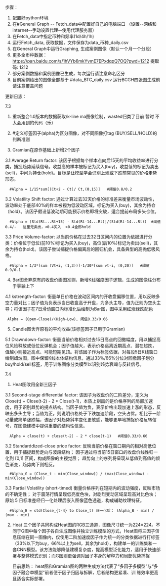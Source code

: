 
步骤：
1. 配置好python环境
2. 在#General Graph -- Fetch_data中配置好自己的电脑端口 （设置--网络和internet--手动设置代理--使用代理服务器）
3. 在Fetch_data中指定币种和频率(1d/4h/1h)
4. 运行Fetch_data, 获取数据，文件保存为data_币种_daily.csv
5. 在General Graph中运行Graphing, 生成案例图像（默认一个月一个分段）
6. 更多全币种数据： https://pan.baidu.com/s/1hVYb6mkYvmE7EPxdqpQ7OQ?pwd=1212 提取码: 1212 
7. 部分案例数据和案例图像已生成，每次运行请注意命名区分
8. 目前案例给出的图像全部基于 #data_BTC_daily.csv 运行BCGH四张图生成前请注意覆盖问题



更新日志：


7.3
1. 重新整合1.0版本的数据获取/k-line ma图像绘制，wasted归类了目前 暂时 不太会用到的代码（乐）

2. #定义标签因子(alpha)为区分图像，对不同图像打tag (BUY/SELL/HOLD)的判断准则

3. Gramian在原作基础上新增2个因子  
   
   
 3.1 Average Return factor:
      该因子根据每个样本点向后15天的平均收益率进行分类，捕捉趋势延续信号。收益高的样本被标记为买入(buy)，收益低的标记为卖出(sell)，中间为持仓(hold)。目标是让模型学会识别上涨或下跌前常见的价格走势形态。
      
      #Alpha = 1/15*sum[(Ct+i - Ct)/ Ct,(0,15)]   #阈值0.8/0.2

 3.2 Volatility Shift factor:
     通过计算过去32天价格的标准差来衡量市场波动性，波动率处于底部40%的样本被视为低波动区域，标记为买入(buy)，其余为持仓（hold）。该因子假设低波动期可能预示价格即将突破，适合提前布局多头仓位。

      #Alpha = [Std(Rt...Rt+15) - Std(Rt-14...Rt)]/(Std(Rt-14...Rt))  #阈值0.4/-   这里无卖出，<0.4买入  >0.4全部hold

 3.3 Price Volume-factor:
     以当前价格在过去32日区间内的位置为依据进行分类：价格位于低位(前10%)标记为买入(buy)，高位(后10%)标记为卖出(sell)，其余为持仓(hold)。该因子尝试捕捉价格偏离后的回归机会，具备典型的高抛低吸风格。

      #Alpha = 1/3*[sum (Vt+i, (1,3))]-1/30*[sum vt-i, (0,20)]   #阈值0.9/0.1



4. Bar图舍弃原有的收盘价画图准则，新增K线强度因子逻辑，生成的图像柱分布于零轴上下

 4.1 kstrength-factor:
     衡量单日价格在波动区间内的开收盘偏移位置，用以反映多空力量对比；因子值为负表示当日收盘高于开盘，为多头主导，值为正则为空头主导；将该因子在7日滑动窗口内标准化后绘制为Bar图，图中采用红涨绿跌配色
     
     Alpha = (Open-Close)/(High-Low), 阈值0.33/0.66

     
       
5. Candle图舍弃原有的平均收益(该标签因子已用于Gramian) 
 
 5.1 Drawndown-factor:
     衡量当前价格相对过去15日高点的回撤幅度，用以捕捉高位风险释放或低位反弹机会；因子值越大，表示价格远离近期高点、潜在超跌，
     值越小则接近高点、可能短期见顶。将该因子作为标签依据，对每段5日K线窗口绘制蜡烛图，图中保留K线本体结构信息，通过33%/66%分位对回撤因子划分buy/hold/sell标签，用于训练图像分类模型以识别趋势衰竭与反转信号。
     


7.4

1. Heat图改用全新三因子
  
 3.1 Second-stage differential factor: 
      该因子为收盘价的二阶差分，定义为 Close(t) + Close(t-2) - 2 * Close(t-1)，本质上刻画的是价格序列的局部加速度，用于识别趋势的拐点结构。当因子值为负，表示价格出现加速上涨的形态，反映出多头主导；当值为正，则说明价格处于下跌加速阶段，空头占优。相比于一阶动量或简单涨跌幅，该因子对趋势斜率变化更敏感，能够更早地捕捉价格反转信号，在图像建模中提供重要的结构性信息。

      Alpha = close(t) + close(t-2) - 2 * close(t-1)   #阈值0.33/0.66

 3.2 Standarddized-close price factor:
      反映当前价格在窗口期内的相对高低位置，用于捕捉趋势走向与波段结构； 
      因子通过将当前15日窗口的收盘价线性归一化到 [0,1] 区间，构成图像的主视觉层；
      趋势向上的序列将呈现从低值到高值的颜色渐变，趋势向下则相反。
    
      #Alpha_G = (Close_t - min(Close_window)) / (max(Close_window) - min(Close_window))

 3.3 Partial Volatility (short-timed)
      衡量价格序列在短期内的波动强度，反映市场的不确定性；
      对于震荡行情呈现低亮度色块，对剧烈变动区域呈现高对比色块； 
      原始 5 日标准差经归一化处理后嵌入图像蓝色通道，构成辅助纹理特征。 
      
      #Alpha_B = std(Close_{t-4} to Close_t) 归一化后： (Alpha_B - min) / (max - min)

2. Heat 三个因子共同构成Heat图的RGB三通道，图像尺寸统一为224×224。不同于G图中每个因子各自生成图像并独立训练模型的方式，Heat图将三因子信息压缩在同一图像内，仅使用二阶加速度因子作为统一的分类依据进行打标签（33%以下为buy，66%以上为sell，其余为hold），构建单一的训练集和一套CNN模型。该方法能够降低建模复杂度，提高模型泛化能力，适用于快速部署与整体模式识别；而G图则更强调对因子本身的解释力和局部优势捕捉

   目前思路： heat图和Gramian图的两种生成方法代表了“多因子多模型”与“多因子融合单模型”前者便于因子归因与拆解，后者结构更紧凑、训 练效率更高且适合实际部署。
